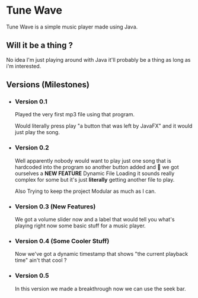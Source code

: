 # Tune Wave

Tune Wave is a simple music player made using Java.

## Will it be a thing ?

No idea I'm just playing around with Java it'll probably be a thing as long as i'm interested.




## Versions (Milestones)

- ### Version 0.1

    Played the very first mp3 file using that program.
    
    Would literally press play "a button that was left by JavaFX" and it would just play the song.

- ### Version 0.2
    Well apparently nobody would want to play just one song that is hardcoded into the program so another button added and 🥳 we got ourselves a **NEW FEATURE** Dynamic File Loading it sounds really complex for some but it's just **literally** getting another file to play.

    Also Trying to keep the project Modular as much as I can.
 - ### Version 0.3 (New Features)
    We got a volume slider now and a label that would tell you what's playing right now some basic stuff for a music player.

- ### Version 0.4 (Some Cooler Stuff)
    Now we've got a dynamic timestamp that shows "the current playback time" ain't that cool ?
- ### Version 0.5
    In this version we made a breakthrough now we can use the seek bar.